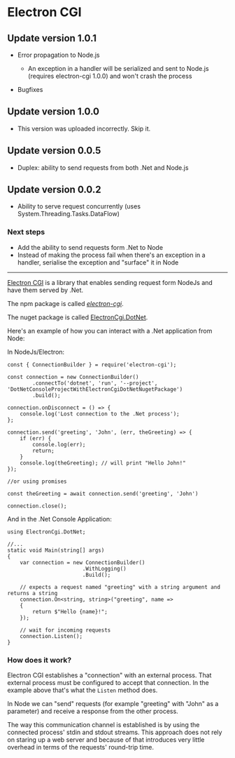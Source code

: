 # Electron CGI

## Update version 1.0.1 

- Error propagation to Node.js

    - An exception in a handler will be serialized and sent to Node.js (requires electron-cgi 1.0.0) and won't crash the process

- Bugfixes

## Update version 1.0.0

- This version was uploaded incorrectly. Skip it.

## Update version 0.0.5

- Duplex: ability to send requests from both .Net and Node.js

## Update version 0.0.2
- Ability to serve request concurrently (uses System.Threading.Tasks.DataFlow)

### Next steps
- Add the ability to send requests form .Net to Node
- Instead of making the process fail when there's an exception in a handler, serialise the exception and "surface" it in Node
___________

[Electron CGI](https://www.blinkingcaret.com/2019/02/27/electron-cgi/) is a library that enables sending request form NodeJs and have them served by .Net.

The npm package is called [_electron-cgi_](https://www.npmjs.com/package/electron-cgi).

The nuget package is called [ElectronCgi.DotNet](https://www.nuget.org/packages/ElectronCgi.DotNet/#).

Here's an example of how you can interact with a .Net application from Node:

In NodeJs/Electron:

    const { ConnectionBuilder } = require('electron-cgi');

    const connection = new ConnectionBuilder()
            .connectTo('dotnet', 'run', '--project', 'DotNetConsoleProjectWithElectronCgiDotNetNugetPackage')
            .build();

    connection.onDisconnect = () => {
        console.log('Lost connection to the .Net process');
    };
    
    connection.send('greeting', 'John', (err, theGreeting) => {
        if (err) {
            console.log(err);
            return;
        }
        console.log(theGreeting); // will print "Hello John!"
    });

    //or using promises

    const theGreeting = await connection.send('greeting', 'John')

    connection.close();


And in the .Net Console Application:

    using ElectronCgi.DotNet;

    //...
    static void Main(string[] args)
    {
        var connection = new ConnectionBuilder()
                            .WithLogging()
                            .Build();

        // expects a request named "greeting" with a string argument and returns a string
        connection.On<string, string>("greeting", name =>
        {
            return $"Hello {name}!";
        });

        // wait for incoming requests
        connection.Listen();        
    }


### How does it work?

Electron CGI establishes a "connection" with an external process. That external process must be configured to accept that connection. In the example above that's what the `Listen` method does.  

In Node we can "send" requests (for example "greeting" with "John" as a parameter) and receive a response from the other process.

The way this communication channel is established is by using the connected process' stdin and stdout streams. This approach does not rely on staring up a web server and because of that introduces very little overhead in terms of the requests' round-trip time.

